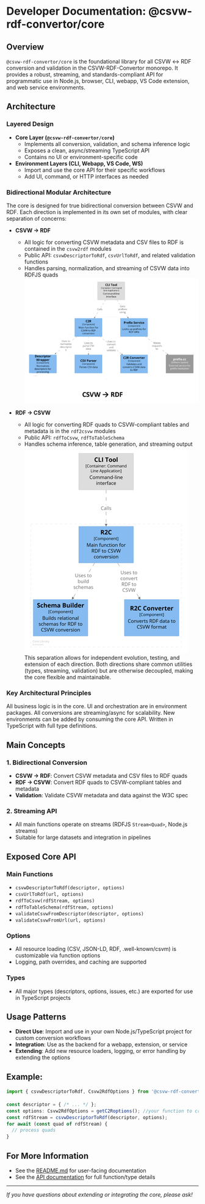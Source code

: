 # Developer Documentation: @csvw-rdf-convertor/core

## Overview

`@csvw-rdf-convertor/core` is the foundational library for all CSVW ↔ RDF conversion and validation in the CSVW-RDF-Convertor monorepo. It provides a robust, streaming, and standards-compliant API for programmatic use in Node.js, browser, CLI, webapp, VS Code extension, and web service environments.

## Architecture

### Layered Design

- **Core Layer (`@csvw-rdf-convertor/core`)**
  - Implements all conversion, validation, and schema inference logic
  - Exposes a clean, async/streaming TypeScript API
  - Contains no UI or environment-specific code
- **Environment Layers (CLI, Webapp, VS Code, WS)**
  - Import and use the core API for their specific workflows
  - Add UI, command, or HTTP interfaces as needed

### Bidirectional Modular Architecture

The core is designed for true bidirectional conversion between CSVW and RDF. Each direction is implemented in its own set of modules, with clear separation of concerns:

- **CSVW → RDF**
  - All logic for converting CSVW metadata and CSV files to RDF is contained in the `csvw2rdf` modules 
  - Public API: `csvwDescriptorToRdf`, `csvUrlToRdf`, and related validation functions
  - Handles parsing, normalization, and streaming of CSVW data into RDFJS quads
  ![Arch1](arch2.png)

- **RDF → CSVW**
  - All logic for converting RDF quads to CSVW-compliant tables and metadata is in the `rdf2csvw` modules 
  - Public API: `rdfToCsvw`, `rdfToTableSchema`
  - Handles schema inference, table generation, and streaming output
![Arch2](Picture1.png)
This separation allows for independent evolution, testing, and extension of each direction. Both directions share common utilities (types, streaming, validation) but are otherwise decoupled, making the core flexible and maintainable.

### Key Architectural Principles
All business logic is in the core. UI and orchestration are in environment packages.
All conversions are streaming/async for scalability.
New environments can be added by consuming the core API.
Written in TypeScript with full type definitions.

## Main Concepts

### 1. Bidirectional Conversion
- **CSVW → RDF**: Convert CSVW metadata and CSV files to RDF quads
- **RDF → CSVW**: Convert RDF quads to CSVW-compliant tables and metadata
- **Validation**: Validate CSVW metadata and data against the W3C spec

### 2. Streaming API
- All main functions operate on streams (RDFJS `Stream<Quad>`, Node.js streams)
- Suitable for large datasets and integration in pipelines


## Exposed Core API 

### Main Functions
- `csvwDescriptorToRdf(descriptor, options)`
- `csvUrlToRdf(url, options)`
- `rdfToCsvw(rdfStream, options)`
- `rdfToTableSchema(rdfStream, options)`
- `validateCsvwFromDescriptor(descriptor, options)`
- `validateCsvwFromUrl(url, options)`

### Options
- All resource loading (CSV, JSON-LD, RDF, .well-known/csvm) is customizable via function options
- Logging, path overrides, and caching are supported

### Types
- All major types (descriptors, options, issues, etc.) are exported for use in TypeScript projects

## Usage Patterns

- **Direct Use**: Import and use in your own Node.js/TypeScript project for custom conversion workflows
- **Integration**: Use as the backend for a webapp, extension, or service
- **Extending**: Add new resource loaders, logging, or error handling by extending the options

## Example: 

```typescript
import { csvwDescriptorToRdf, Csvw2RdfOptions } from '@csvw-rdf-convertor/core';

const descriptor = { /* ... */ };
const options: Csvw2RdfOptions = getC2Roptions(); //your function to create options object
const rdfStream = csvwDescriptorToRdf(descriptor, options);
for await (const quad of rdfStream) {
  // process quads
}
```

## For More Information
- See the [README.md](./README.md) for user-facing documentation
- See the [API documentation](https://s0ft1.github.io/CSVW-RDF-convertor/) for full function/type details 

---

*If you have questions about extending or integrating the core, please ask!*

